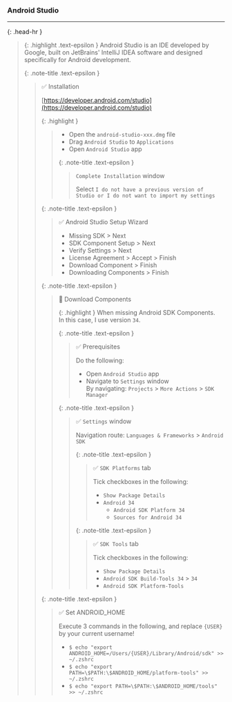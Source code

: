 ### Android Studio
<hr>{: .head-hr }

> {: .highlight .text-epsilon }
> Android Studio is an IDE developed by Google, built on JetBrains' IntelliJ IDEA software and designed specifically for Android development.
>
>
> {: .note-title .text-epsilon } 
>> ✅ Installation
>>
>> [https://developer.android.com/studio](https://developer.android.com/studio)
>>
>> {: .highlight }
>>> - Open the `android-studio-xxx.dmg` file
>>> - Drag `Android Studio` to `Applications`
>>> - Open `Android Studio` app
>>>
>>> {: .note-title .text-epsilon } 
>>>> `Complete Installation` window
>>>>
>>>> Select `I do not have a previous version of Studio or I do not want to import my settings`
>>
>>
>> {: .note-title .text-epsilon }
>>> ✅ Android Studio Setup Wizard
>>> 
>>> - Missing SDK > Next
>>> - SDK Component Setup > Next
>>> - Verify Settings > Next
>>> - License Agreement > Accept > Finish
>>> - Download Component > Finish
>>> - Downloading Components > Finish
>>
>>
>> {: .note-title .text-epsilon }
>>> 🔲 Download Components
>>>
>>> {: .highlight }
>>> When missing Android SDK Components.<br>
>>> In this case, I use version `34`.
>>>
>>>
>>> {: .note-title .text-epsilon }
>>>> ✅ Prerequisites
>>>>
>>>> Do the following:
>>>> - Open `Android Studio` app
>>>> - Navigate to `Settings` window<br>
>>>>   By navigating: `Projects` > `More Actions` > `SDK Manager`
>>>
>>>
>>> {: .note-title .text-epsilon }
>>>> ✅ `Settings` window
>>>>
>>>> Navigation route: `Languages & Frameworks` > `Android SDK`
>>>>
>>>>
>>>> {: .note-title .text-epsilon }
>>>>> ✅ `SDK Platforms` tab
>>>>>
>>>>> Tick checkboxes in the following:
>>>>> - `Show Package Details`
>>>>> - `Android 34`
>>>>>   - `Android SDK Platform 34`
>>>>>   - `Sources for Android 34`
>>>>
>>>>
>>>> {: .note-title .text-epsilon }
>>>>> ✅ `SDK Tools` tab
>>>>>
>>>>> Tick checkboxes in the following:
>>>>> - `Show Package Details`
>>>>> - `Android SDK Build-Tools 34` > `34`
>>>>> - `Android SDK Platform-Tools`
>>
>>
>> {: .note-title .text-epsilon }
>>> ✅ Set ANDROID_HOME
>>> 
>>> Execute 3 commands in the following, and replace `{USER}` by your current username!
>>> - `$ echo "export ANDROID_HOME=/Users/{USER}/Library/Android/sdk" >> ~/.zshrc`
>>> - `$ echo "export PATH=\$PATH:\$ANDROID_HOME/platform-tools" >> ~/.zshrc`
>>> - `$ echo "export PATH=\$PATH:\$ANDROID_HOME/tools" >> ~/.zshrc`
>>>